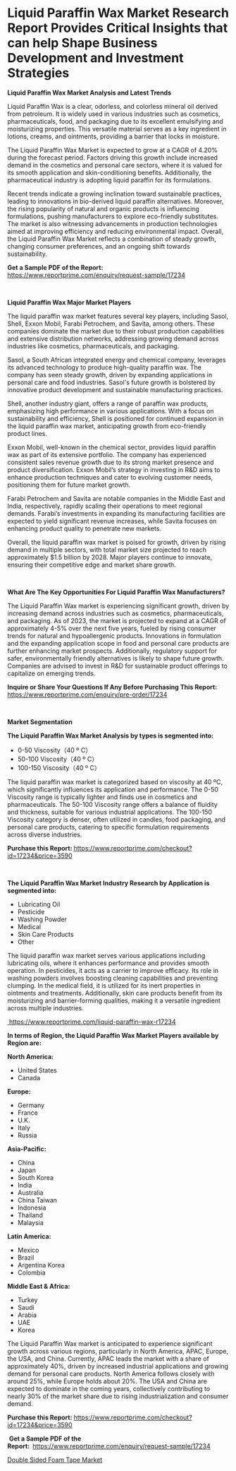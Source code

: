 <p><h1>Liquid Paraffin Wax Market Research Report Provides Critical Insights that can help Shape Business Development and Investment Strategies</h1></p><p><strong>Liquid Paraffin Wax Market Analysis and Latest Trends</strong></p>
<p><p>Liquid Paraffin Wax is a clear, odorless, and colorless mineral oil derived from petroleum. It is widely used in various industries such as cosmetics, pharmaceuticals, food, and packaging due to its excellent emulsifying and moisturizing properties. This versatile material serves as a key ingredient in lotions, creams, and ointments, providing a barrier that locks in moisture.</p><p>The Liquid Paraffin Wax Market is expected to grow at a CAGR of 4.20% during the forecast period. Factors driving this growth include increased demand in the cosmetics and personal care sectors, where it is valued for its smooth application and skin-conditioning benefits. Additionally, the pharmaceutical industry is adopting liquid paraffin for its formulations.</p><p>Recent trends indicate a growing inclination toward sustainable practices, leading to innovations in bio-derived liquid paraffin alternatives. Moreover, the rising popularity of natural and organic products is influencing formulations, pushing manufacturers to explore eco-friendly substitutes. The market is also witnessing advancements in production technologies aimed at improving efficiency and reducing environmental impact. Overall, the Liquid Paraffin Wax Market reflects a combination of steady growth, changing consumer preferences, and an ongoing shift towards sustainability.</p></p>
<p><strong>Get a Sample PDF of the Report:&nbsp;</strong> <a href="https://www.reportprime.com/enquiry/request-sample/17234?utm_campaign=2187&utm_medium=2&utm_source=Github&utm_content=ia&utm_term=18032025&utm_id=liquid-paraffin-wax">https://www.reportprime.com/enquiry/request-sample/17234</a></p>
<p>&nbsp;</p>
<p><strong>Liquid Paraffin Wax Major Market Players</strong></p>
<p><p>The liquid paraffin wax market features several key players, including Sasol, Shell, Exxon Mobil, Farabi Petrochem, and Savita, among others. These companies dominate the market due to their robust production capabilities and extensive distribution networks, addressing growing demand across industries like cosmetics, pharmaceuticals, and packaging.</p><p>Sasol, a South African integrated energy and chemical company, leverages its advanced technology to produce high-quality paraffin wax. The company has seen steady growth, driven by expanding applications in personal care and food industries. Sasol's future growth is bolstered by innovative product development and sustainable manufacturing practices.</p><p>Shell, another industry giant, offers a range of paraffin wax products, emphasizing high performance in various applications. With a focus on sustainability and efficiency, Shell is positioned for continued expansion in the liquid paraffin wax market, anticipating growth from eco-friendly product lines.</p><p>Exxon Mobil, well-known in the chemical sector, provides liquid paraffin wax as part of its extensive portfolio. The company has experienced consistent sales revenue growth due to its strong market presence and product diversification. Exxon Mobil’s strategy in investing in R&D aims to enhance production techniques and cater to evolving customer needs, positioning them for future market growth.</p><p>Farabi Petrochem and Savita are notable companies in the Middle East and India, respectively, rapidly scaling their operations to meet regional demands. Farabi’s investments in expanding its manufacturing facilities are expected to yield significant revenue increases, while Savita focuses on enhancing product quality to penetrate new markets.</p><p>Overall, the liquid paraffin wax market is poised for growth, driven by rising demand in multiple sectors, with total market size projected to reach approximately $1.5 billion by 2028. Major players continue to innovate, ensuring their competitive edge and market share growth.</p></p>
<p>&nbsp;</p>
<p><strong>What Are The Key Opportunities For Liquid Paraffin Wax Manufacturers?</strong></p>
<p><p>The Liquid Paraffin Wax market is experiencing significant growth, driven by increasing demand across industries such as cosmetics, pharmaceuticals, and packaging. As of 2023, the market is projected to expand at a CAGR of approximately 4-5% over the next five years, fueled by rising consumer trends for natural and hypoallergenic products. Innovations in formulation and the expanding application scope in food and personal care products are further enhancing market prospects. Additionally, regulatory support for safer, environmentally friendly alternatives is likely to shape future growth. Companies are advised to invest in R&D for sustainable product offerings to capitalize on emerging trends.</p></p>
<p><strong>Inquire or Share Your Questions If Any Before Purchasing This Report:</strong> <a href="https://www.reportprime.com/enquiry/pre-order/17234?utm_campaign=2187&utm_medium=2&utm_source=Github&utm_content=ia&utm_term=18032025&utm_id=liquid-paraffin-wax">https://www.reportprime.com/enquiry/pre-order/17234</a></p>
<p>&nbsp;</p>
<p><strong>Market Segmentation</strong></p>
<p><strong>The Liquid Paraffin Wax Market Analysis by types is segmented into:</strong></p>
<p><ul><li>0-50 Viscosity（40 º C）</li><li>50-100 Viscosity（40 º C）</li><li>100-150 Viscosity（40 º C）</li></ul></p>
<p><p>The liquid paraffin wax market is categorized based on viscosity at 40 ºC, which significantly influences its application and performance. The 0-50 Viscosity range is typically lighter and finds use in cosmetics and pharmaceuticals. The 50-100 Viscosity range offers a balance of fluidity and thickness, suitable for various industrial applications. The 100-150 Viscosity category is denser, often utilized in candles, food packaging, and personal care products, catering to specific formulation requirements across diverse industries.</p></p>
<p><strong>Purchase this Report:&nbsp;</strong><a href="https://www.reportprime.com/checkout?id=17234&price=3590&utm_campaign=2187&utm_medium=2&utm_source=Github&utm_content=ia&utm_term=18032025&utm_id=liquid-paraffin-wax">https://www.reportprime.com/checkout?id=17234&price=3590</a></p>
<p>&nbsp;</p>
<p><strong>The Liquid Paraffin Wax Market Industry Research by Application is segmented into:</strong></p>
<p><ul><li>Lubricating Oil</li><li>Pesticide</li><li>Washing Powder</li><li>Medical</li><li>Skin Care Products</li><li>Other</li></ul></p>
<p><p>The liquid paraffin wax market serves various applications including lubricating oils, where it enhances performance and provides smooth operation. In pesticides, it acts as a carrier to improve efficacy. Its role in washing powders involves boosting cleaning capabilities and preventing clumping. In the medical field, it is utilized for its inert properties in ointments and treatments. Additionally, skin care products benefit from its moisturizing and barrier-forming qualities, making it a versatile ingredient across multiple industries.</p></p>
<p><a href="https://www.reportprime.com/liquid-paraffin-wax-r17234?utm_campaign=2187&utm_medium=2&utm_source=Github&utm_content=ia&utm_term=18032025&utm_id=liquid-paraffin-wax">&nbsp;https://www.reportprime.com/liquid-paraffin-wax-r17234</a></p>
<p><strong>In terms of Region, the Liquid Paraffin Wax Market Players available by Region are:</strong></p>
<p>
    <p> <strong> North America: </strong>
        <ul>
            <li>United States</li>
            <li>Canada</li>
        </ul>
        </p> 
    <p> <strong> Europe: </strong>
        <ul>
            <li>Germany</li>
            <li>France</li>
            <li>U.K.</li>
            <li>Italy</li>
            <li>Russia</li>
        </ul>
        </p> 
    <p> <strong> Asia-Pacific: </strong>
        <ul>
            <li>China</li>
            <li>Japan</li>
            <li>South Korea</li>
            <li>India</li>
            <li>Australia</li>
            <li>China Taiwan</li>
            <li>Indonesia</li>
            <li>Thailand</li>
            <li>Malaysia</li>
        </ul>
        </p> 
    <p> <strong> Latin America: </strong>
        <ul>
            <li>Mexico</li>
            <li>Brazil</li>
            <li>Argentina Korea</li>
            <li>Colombia</li>
        </ul>
        </p> 
    <p> <strong> Middle East & Africa: </strong>
        <ul>
            <li>Turkey</li>
            <li>Saudi</li>
            <li>Arabia</li>
            <li>UAE</li>
            <li>Korea</li>
        </ul>
    </p>
    </p>
<p><p>The Liquid Paraffin Wax market is anticipated to experience significant growth across various regions, particularly in North America, APAC, Europe, the USA, and China. Currently, APAC leads the market with a share of approximately 40%, driven by increased industrial applications and growing demand for personal care products. North America follows closely with around 25%, while Europe holds about 20%. The USA and China are expected to dominate in the coming years, collectively contributing to nearly 30% of the market share due to rising industrialization and consumer demand.</p></p>
<p><strong>Purchase this Report: </strong><a href="https://www.reportprime.com/checkout?id=17234&price=3590&utm_campaign=2187&utm_medium=2&utm_source=Github&utm_content=ia&utm_term=18032025&utm_id=liquid-paraffin-wax">https://www.reportprime.com/checkout?id=17234&price=3590</a></p>
<p>&nbsp;<strong>Get a Sample PDF of the Report:&nbsp;&nbsp;</strong><a href="https://www.reportprime.com/enquiry/request-sample/17234?utm_campaign=2187&utm_medium=2&utm_source=Github&utm_content=ia&utm_term=18032025&utm_id=liquid-paraffin-wax">https://www.reportprime.com/enquiry/request-sample/17234</a></p>
<p><strong></strong></p>
<p><p><a href="https://github.com/mauripalmi/Market-Research-Report-List-6/blob/main/double-sided-foam-tape-market.md?utm_campaign=2187&utm_medium=2&utm_source=Github&utm_content=ia&utm_term=18032025&utm_id=liquid-paraffin-wax">Double Sided Foam Tape Market</a></p></p>